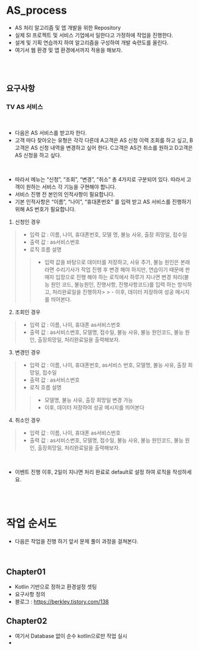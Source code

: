 # AS_process

- AS 처리 알고리즘 및 앱 개발을 위한 Repository
- 실제 SI 프로젝트 및 서비스 기업에서 일한다고 가정하에 작업을 진행한다.
- 설계 및 기획 연습까지 하여 알고리즘을 구성하여 개발 숙련도를 올린다.
- 여기서 웹 환경 및 앱 환경에서까지 적용을 해보자.

<br/><br/>


## 요구사항 


<h3> TV AS 서비스 </h3>
<br/>

- 다음은 AS 서비스를 받고자 한다.
- 고객 마다 찾아오는 유형은 각각 다른데 A고객은 AS 신청 이력 조회를 하고 싶고, B고객은 AS 신청 내역을 변경하고 싶어 한다. C고객은 AS건 취소를 원하고 D고객은 AS 신청을 하고 싶다.

<br/>

- 따라서 메뉴는 “신청”, “조회”, “변경”, “취소”  총 4가지로 구분되어 있다. 따라서 고객이 원하는 서비스 각 기능을 구현해야 합니다.
- 서비스 진행 전 본인의 인적사항이 필요합니다.
- 기본 인적사항은 “이름”, “나이”, “휴대폰번호" 를 입력 받고 AS 서비스를 진행하기 위해 AS 번호가 필요합니다.

1) 신청인 경우
> - 입력 값 : 이름, 나이, 휴대폰번호, 모델 명, 불능 사유, 출장 희망일, 접수일
> - 출력 값 : as서비스번호
> - 로직 흐름 설명
> > - 입력 값을 바탕으로 데이터를 저장하고, 사유 추가, 불능 원인은 본래라면 수리기사가 작업 진행 후 변경 해야 하지만, 연습이기 때문에 판매자 입장으로 진행 해야 하는 로직에서 하루가 지나면 변경 처리(불능 원인 코드, 불능원인, 진행사항, 진행사항코드)를 입력 하는 방식하고, 처리완료일을 진행하자> > - 이후, 데이터 저장하여 성공 메시지를 띄어본다.

2) 조회인 경우
> - 입력 값 : 이름, 나이, 휴대폰 as서비스번호
> - 출력 값 : as서비스번호, 모델명, 접수일, 불능 사유, 불능 원인코드, 불능 원인, 출장희망일, 처리완료일을 출력해보자.

3) 변경인 경우
> - 입력 값 : 이름, 나이, 휴대폰번호, as서비스 번호, 모델명, 불능 사유, 출장 희망일, 접수일
> - 출력 값 : as서비스번호
> - 로직 흐름 설명
> > - 모델명, 불능 사유, 출장 희망일 변경 가능
> > - 이후, 데이터 저장하여 성공 메시지를 띄어본다

4) 취소인 경우
> - 입력 값 : 이름, 나이, 휴대폰 as서비스번호
> - 출력 값 : as서비스번호, 모델명, 접수일, 불능 사유, 불능 원인코드, 불능 원인, 출장희망일, 처리완료일을 출력해보자.

<br/>

- 이벤트 진행 이후, 2일이 지나면 처리 완료로 default로 설정 하여 로직을 작성하세요.


<br/><br/>

# 작업 순서도

- 다음은 작업을 진행 하기 앞서 문제 풀이 과정을 걸쳐본다.

<br/>

## Chapter01
- Kotlin 기반으로 정하고 환경설정 셋팅
- 요구사항 정의
- 블로그 : https://berkley.tistory.com/138

## Chapter02
- 여기서 Database 없이 순수 kotlin으로만 작업 실시
- 